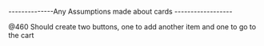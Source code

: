 --------------Any Assumptions made about cards ------------------

@460 Should create two buttons, one to add another item and one to go to the cart

